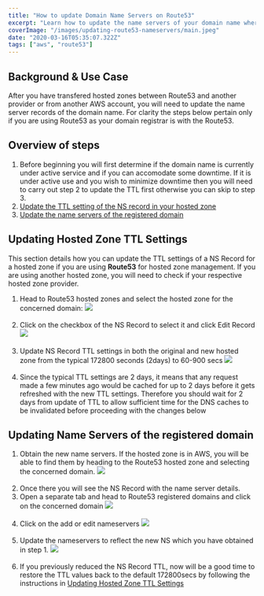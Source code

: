 ```yaml
---
title: "How to update Domain Name Servers on Route53"
excerpt: "Learn how to update the name servers of your domain name where Route53 is the domain registrar. This typically applies when you are transfering hosted zones"
coverImage: "/images/updating-route53-nameservers/main.jpeg"
date: "2020-03-16T05:35:07.322Z"
tags: ["aws", "route53"]
---
```


## Background & Use Case

After you have transfered hosted zones between Route53 and another provider or from another AWS account, you will need to update the name server records of the domain name. For clarity the steps below pertain only if you are using Route53 as your domain registrar is with the Route53.

## Overview of steps

1. Before beginning you will first determine if the domain name is currently under active service and if you can accomodate some downtime. If it is under active use and you wish to minimize downtime then you will need to carry out step 2 to update the TTL first otherwise you can skip to step 3.
2. [Update the TTL setting of the NS record in your hosted zone](#update-ttl)
3. [Update the name servers of the registered domain](#update-ns)

<a name="update-ttl"></a>

## Updating Hosted Zone TTL Settings

This section details how you can update the TTL settings of a NS Record for a hosted zone if you are using **Route53** for hosted zone management. If you are using another hosted zone, you will need to check if your respective hosted zone provider.

1. Head to Route53 hosted zones and select the hosted zone for the concerned domain:
   <img src="/images/updating-route53-nameservers/hostedzone.png"/>
   </br></br>
2. Click on the checkbox of the NS Record to select it and click Edit Record
   <img src="/images/updating-route53-nameservers/edit-ns-record.png"/>
   </br></br>
3. Update NS Record TTL settings in both the original and new hosted zone from the typical 172800 seconds (2days) to 60-900 secs
   <img src="/images/updating-route53-nameservers/update-TTL.png"/>
   </br></br>
4. Since the typical TTL settings are 2 days, it means that any request made a few minutes ago would be cached for up to 2 days before it gets refreshed with the new TTL settings. Therefore you should wait for 2 days from update of TTL to allow sufficient time for the DNS caches to be invalidated before proceeding with the changes below

<a name="update-ns"></a>

## Updating Name Servers of the registered domain

1. Obtain the new name servers. If the hosted zone is in AWS, you will be able to find them by heading to the Route53 hosted zone and selecting the concerned domain.
   <img src="/images/updating-route53-nameservers/hostedzone.png"/>
   </br></br>
2. Once there you will see the NS Record with the name server details.
3. Open a separate tab and head to Route53 registered domains and click on the concerned domain
   <img src="/images/updating-route53-nameservers/registered-domain-section.png"/>
   </br></br>
4. Click on the add or edit nameservers
   <img src="/images/updating-route53-nameservers/registered-domain-details.png"/>
   </br></br>
5. Update the nameservers to reflect the new NS which you have obtained in step 1.
   <img src="/images/updating-route53-nameservers/update-NS.png"/>
   </br></br>
6. If you previously reduced the NS Record TTL, now will be a good time to restore the TTL values back to the default 172800secs by following the instructions in [Updating Hosted Zone TTL Settings](#update-ttl)
